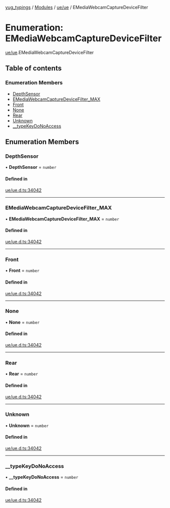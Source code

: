 [yug_typings](../README.md) / [Modules](../modules.md) / [ue/ue](../modules/ue_ue.md) / EMediaWebcamCaptureDeviceFilter

# Enumeration: EMediaWebcamCaptureDeviceFilter

[ue/ue](../modules/ue_ue.md).EMediaWebcamCaptureDeviceFilter

## Table of contents

### Enumeration Members

- [DepthSensor](ue_ue.EMediaWebcamCaptureDeviceFilter.md#depthsensor)
- [EMediaWebcamCaptureDeviceFilter\_MAX](ue_ue.EMediaWebcamCaptureDeviceFilter.md#emediawebcamcapturedevicefilter_max)
- [Front](ue_ue.EMediaWebcamCaptureDeviceFilter.md#front)
- [None](ue_ue.EMediaWebcamCaptureDeviceFilter.md#none)
- [Rear](ue_ue.EMediaWebcamCaptureDeviceFilter.md#rear)
- [Unknown](ue_ue.EMediaWebcamCaptureDeviceFilter.md#unknown)
- [\_\_typeKeyDoNoAccess](ue_ue.EMediaWebcamCaptureDeviceFilter.md#__typekeydonoaccess)

## Enumeration Members

### DepthSensor

• **DepthSensor** = `number`

#### Defined in

[ue/ue.d.ts:34042](https://github.com/YugMetaverse/yug_typings/blob/b7d9b19/ue/ue.d.ts#L34042)

___

### EMediaWebcamCaptureDeviceFilter\_MAX

• **EMediaWebcamCaptureDeviceFilter\_MAX** = `number`

#### Defined in

[ue/ue.d.ts:34042](https://github.com/YugMetaverse/yug_typings/blob/b7d9b19/ue/ue.d.ts#L34042)

___

### Front

• **Front** = `number`

#### Defined in

[ue/ue.d.ts:34042](https://github.com/YugMetaverse/yug_typings/blob/b7d9b19/ue/ue.d.ts#L34042)

___

### None

• **None** = `number`

#### Defined in

[ue/ue.d.ts:34042](https://github.com/YugMetaverse/yug_typings/blob/b7d9b19/ue/ue.d.ts#L34042)

___

### Rear

• **Rear** = `number`

#### Defined in

[ue/ue.d.ts:34042](https://github.com/YugMetaverse/yug_typings/blob/b7d9b19/ue/ue.d.ts#L34042)

___

### Unknown

• **Unknown** = `number`

#### Defined in

[ue/ue.d.ts:34042](https://github.com/YugMetaverse/yug_typings/blob/b7d9b19/ue/ue.d.ts#L34042)

___

### \_\_typeKeyDoNoAccess

• **\_\_typeKeyDoNoAccess** = `number`

#### Defined in

[ue/ue.d.ts:34042](https://github.com/YugMetaverse/yug_typings/blob/b7d9b19/ue/ue.d.ts#L34042)
